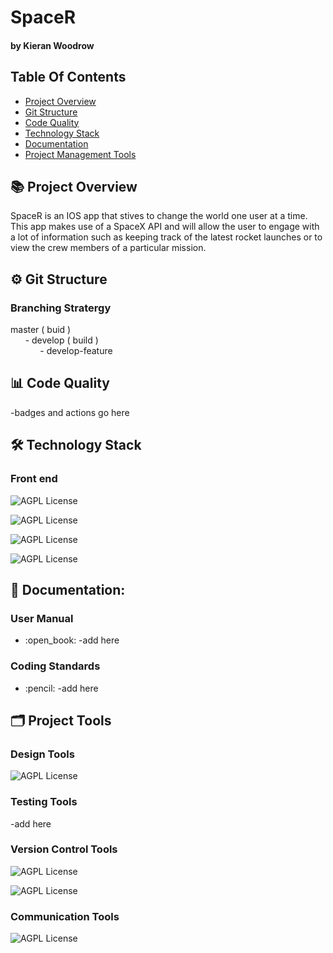 # SpaceR
#### by Kieran Woodrow

## Table Of Contents
- [Project Overview](#books-project-overview)
- [Git Structure](#gear-git-structure)
- [Code Quality](#bar_chart-code-quality)
- [Technology Stack](#hammer_and_wrench-technology-stack)
- [Documentation](#page_facing_up-documentation)
- [Project Management Tools](#card_index_dividers-project-tools)

## :books: Project Overview
SpaceR is an IOS app that stives to change the world one user at a time. This app makes use of a SpaceX API and will allow the user to engage with a lot of information such as keeping track of the latest rocket launches or to view the crew members of a particular mission.

## :gear: Git Structure
### Branching Stratergy

master ( buid )
</br>
&nbsp;&nbsp;&nbsp;&nbsp;&nbsp;&nbsp;- develop ( build )
</br>
&nbsp;&nbsp;&nbsp;&nbsp;&nbsp;&nbsp;&nbsp;&nbsp;&nbsp;&nbsp;&nbsp;&nbsp;- develop-feature

## :bar_chart: Code Quality

-badges and actions go here

## :hammer_and_wrench: Technology Stack

### Front end 
![AGPL License](https://img.shields.io/badge/iOS-000000?style=for-the-badge&logo=ios&logoColor=white)

![AGPL License](https://img.shields.io/badge/Swift-FA7343?style=for-the-badge&logo=swift&logoColor=white)

![AGPL License](https://img.shields.io/badge/Xcode-007ACC?style=for-the-badge&logo=Xcode&logoColor=white)

![AGPL License](https://img.shields.io/badge/Postman-FF6C37?style=for-the-badge&logo=Postman&logoColor=white)


## :page_facing_up: Documentation:

### User Manual
<ul>
  <li> :open_book: -add here</li>
</ul>

### Coding Standards
<ul>
  <li> :pencil: -add here</li>
</ul>

## :card_index_dividers: Project Tools

### Design Tools
![AGPL License](https://img.shields.io/badge/Sketch-FFB387?style=for-the-badge&logo=sketch&logoColor=black)

### Testing Tools
-add here

### Version Control Tools
![AGPL License](https://img.shields.io/badge/GitHub-100000?style=for-the-badge&logo=github&logoColor=white)

![AGPL License](https://img.shields.io/badge/Git-F05032?style=for-the-badge&logo=git&logoColor=white)

### Communication Tools
![AGPL License](https://img.shields.io/badge/Slack-4A154B?style=for-the-badge&logo=slack&logoColor=white)








